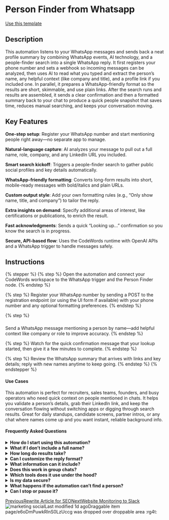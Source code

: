 # Person Finder from Whatsapp

<a href="https://codewords.agemo.ai/run/person_finder_from_whatsapp" class="button primary">Use this template</a>

## Description

This automation listens to your WhatsApp messages and sends back a neat profile summary by combining WhatsApp events, AI technology, and a people-finder search into a single WhatsApp reply. It first registers your phone number and sets a webhook so incoming messages can be analyzed, then uses AI to read what you typed and extract the person’s name, any helpful context (like company and title), and a profile link if you included one. In parallel, it prepares a WhatsApp-friendly format so the results are short, skimmable, and use plain links. After the search runs and results are assembled, it sends a clear confirmation and then a formatted summary back to your chat to produce a quick people snapshot that saves time, reduces manual searching, and keeps your conversation moving.

## Key Features <a href="#key-features" id="key-features"></a>

**One-step setup**: Register your WhatsApp number and start mentioning people right away—no separate app to manage.

**Natural-language capture**: AI analyzes your message to pull out a full name, role, company, and any LinkedIn URL you included.

**Smart search kickoff**: Triggers a people-finder search to gather public social profiles and key details automatically.

**WhatsApp-friendly formatting**: Converts long-form results into short, mobile-ready messages with bold/italics and plain URLs.

**Custom output style**: Add your own formatting rules (e.g., “Only show name, title, and company”) to tailor the reply.

**Extra insights on demand**: Specify additional areas of interest, like certifications or publications, to enrich the result.

**Fast acknowledgments**: Sends a quick “Looking up…” confirmation so you know the search is in progress.

**Secure, API-based flow**: Uses the CodeWords runtime with OpenAI APIs and a WhatsApp trigger to handle messages safely.

## Instructions <a href="#instructions" id="instructions"></a>



{% stepper %}
{% step %}
Open the automation and connect your CodeWords workspace to the WhatsApp trigger and the Person Finder node.
{% endstep %}

{% step %}
Register your WhatsApp number by sending a POST to the registration endpoint (or using the UI form if available) with your phone number and any optional formatting preferences.
{% endstep %}

{% step %}
###

Send a WhatsApp message mentioning a person by name—add helpful context like company or role to improve accuracy.
{% endstep %}

{% step %}
Watch for the quick confirmation message that your lookup started, then give it a few minutes to complete.
{% endstep %}

{% step %}
Review the WhatsApp summary that arrives with links and key details; reply with new names anytime to keep going.
{% endstep %}
{% endstepper %}

#### Use Cases <a href="#use-cases" id="use-cases"></a>

This automation is perfect for recruiters, sales teams, founders, and busy operators who need quick context on people mentioned in chats. It helps you validate a person’s details, grab their LinkedIn link, and keep the conversation flowing without switching apps or digging through search results. Great for daily standups, candidate screens, partner intros, or any chat where names come up and you want instant, reliable background info.

#### Frequently Asked Questions <a href="#frequently-asked-questions" id="frequently-asked-questions"></a>

<details>

<summary><strong>How do I start using this automation?</strong></summary>



</details>

<details>

<summary><strong>What if I don’t include a full name?</strong></summary>



</details>

<details>

<summary><strong>How long do results take?</strong></summary>



</details>

<details>

<summary><strong>Can I customize the reply format?</strong></summary>



</details>

<details>

<summary><strong>What information can it include?</strong></summary>



</details>

<details>

<summary><strong>Does this work in group chats?</strong></summary>



</details>

<details>

<summary><strong>Which tools does it use under the hood?</strong></summary>



</details>

<details>

<summary><strong>Is my data secure?</strong></summary>



</details>

<details>

<summary><strong>What happens if the automation can’t find a person?</strong></summary>



</details>

<details>

<summary><strong>Can I stop or pause it?</strong></summary>



</details>

[PreviousRewrite Article for SEO](https://app.gitbook.com/o/7isqlJn3eTzit1bZKstj/s/AhAMu49WvdtciQN8GvZ3/rewrite-article-for-seo)[NextWebsite Monitoring to Slack](https://app.gitbook.com/o/7isqlJn3eTzit1bZKstj/s/AhAMu49WvdtciQN8GvZ3/website-monitoring-to-slack)![marketing social](https://lh3.googleusercontent.com/a/ACg8ocI4Cg7pC5pJrfy_8_p9ezZPppoLMeDszaSN31zfMJpSsp5ixQ=s96-c)Last modified 1d agoDraggable item page/e6oDmPuwkRlnS0LzUccg was dropped over droppable area :rg4t:
